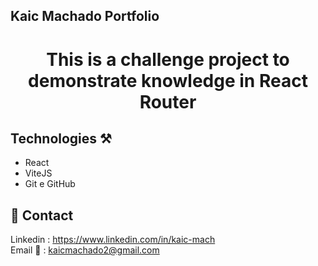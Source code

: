 ## Kaic Machado Portfolio

<h1 align="center">This is a challenge project to demonstrate knowledge in React Router</h1>

## Technologies ⚒

- React
- ViteJS
- Git e GitHub

## 📱 Contact

Linkedin : [https://www.linkedin.com/in/kaic-mach ](https://www.linkedin.com/in/kaicmachado/)<br>
Email 📧 : kaicmachado2@gmail.com
